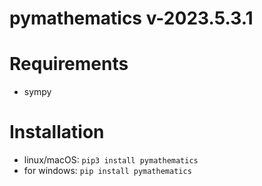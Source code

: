 # pymathematics v-2023.5.3.1

# Requirements
* sympy

# Installation
* linux/macOS: `pip3 install pymathematics`
* for windows: `pip install pymathematics`
 
